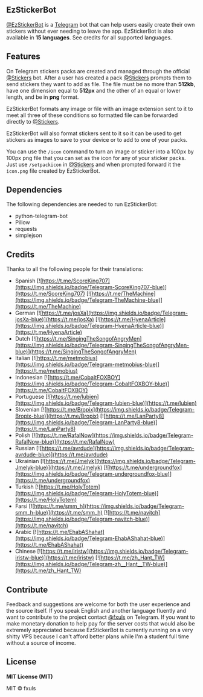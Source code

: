 ## EzStickerBot

[@EzStickerBot](https://t.me/EzStickerBot) is a [Telegram](https://telegram.org) bot that can help users easily create their own stickers without ever needing to leave the app. EzStickerBot is also available in **15 languages**. See credits for all supported languages.

## Features
On Telegram stickers packs are created and managed through the official [@Stickers](https://t.me/Stickers) bot. After a user has created a pack [@Stickers](https://t.me/Stickers) prompts them to send stickers they want to add as file. The file must be no more than **512kb**, have one dimension equal to **512px** and the other of an equal or lower length, and be in **png** format.

EzStickerBot formats any image or file with an image extension sent to it to meet all three of these conditions so formatted file can be forwarded directly to [@Stickers](https://t.me/Stickers).

EzStickerBot will also format stickers sent to it so it can be used to get stickers as images to save to your device or to add to one of your packs.

You can use the `/icon` command to turn an image or sticker into a 100px by 100px png file that you can set as the icon for any of your sticker packs. Just use `/setpackicon` in [@Stickers](https://t.me/Stickers) and when prompted forward it the `icon.png` file created by EzStickerBot.

## Dependencies
The following dependencies are needed to run EzStickerBot:
- python-telegram-bot
- Pillow
- requests
- simplejson

## Credits
Thanks to all the following people for their translations:
- Spanish [![https://t.me/ScoreKing707](https://img.shields.io/badge/Telegram-ScoreKing707-blue)](https://t.me/ScoreKing707) [![https://t.me/TheMachine](https://img.shields.io/badge/Telegram-TheMachine-blue)](https://t.me/TheMachine)
- German [![https://t.me/josXa](https://img.shields.io/badge/Telegram-josXa-blue)](https://t.me/josXa) [![https://t.me/HyenaArticle](https://img.shields.io/badge/Telegram-HyenaArticle-blue)](https://t.me/HyenaArticle)
- Dutch [![https://t.me/SingingTheSongofAngryMen](https://img.shields.io/badge/Telegram-SingingTheSongofAngryMen-blue)](https://t.me/SingingTheSongofAngryMen)
- Italian [![https://t.me/metmobius](https://img.shields.io/badge/Telegram-metmobius-blue)](https://t.me/metmobius)
- Indonesian [![https://t.me/CobaltFOXBOY](https://img.shields.io/badge/Telegram-CobaltFOXBOY-blue)](https://t.me/CobaltFOXBOY)
- Portuguese [![https://t.me/lubien](https://img.shields.io/badge/Telegram-lubien-blue)](https://t.me/lubien)
- Slovenian [![https://t.me/Bropix](https://img.shields.io/badge/Telegram-Bropix-blue)](https://t.me/Bropix) [![https://t.me/LanParty8](https://img.shields.io/badge/Telegram-LanParty8-blue)](https://t.me/LanParty8)
- Polish [![https://t.me/RafalNow](https://img.shields.io/badge/Telegram-RafalNow-blue)](https://t.me/RafalNow)
- Russian [![https://t.me/avrdude](https://img.shields.io/badge/Telegram-avrdude-blue)](https://t.me/avrdude)
- Ukrainian [![https://t.me/Jmelyk](https://img.shields.io/badge/Telegram-Jmelyk-blue)](https://t.me/Jmelyk) [![https://t.me/undergroundfox](https://img.shields.io/badge/Telegram-undergroundfox-blue)](https://t.me/undergroundfox) 
- Turkish [![https://t.me/HolyTotem](https://img.shields.io/badge/Telegram-HolyTotem-blue)](https://t.me/HolyTotem)
- Farsi [![https://t.me/smm_h](https://img.shields.io/badge/Telegram-smm_h-blue)](https://t.me/smm_h) [![https://t.me/navitch](https://img.shields.io/badge/Telegram-navitch-blue)](https://t.me/navitch)
- Arabic [![https://t.me/EhabAShahat](https://img.shields.io/badge/Telegram-EhabAShahat-blue)](https://t.me/EhabAShahat)
- Chinese [![https://t.me/iristw](https://img.shields.io/badge/Telegram-iristw-blue)](https://t.me/iristw) [![https://t.me/zh_Hant_TW](https://img.shields.io/badge/Telegram-zh__Hant__TW-blue)](https://t.me/zh_Hant_TW)

## Contribute
Feedback and suggestions are welcome for both the user experience and the source itself. If you speak English and another language fluently and want to contribute to the project contact [@fxuls](https://t.me/fxuls) on Telegram. If you want to make monetary donation to help pay for the server costs that would also be extremely appreciated because EzStickerBot is currently running on a very shitty VPS because I can't afford better plans while I'm a student full time without a source of income.


## License
**MIT License (MIT)**

MIT © fxuls
